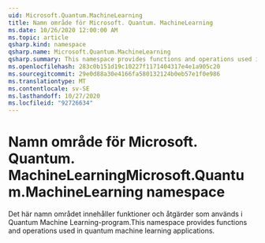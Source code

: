 ```yaml
---
uid: Microsoft.Quantum.MachineLearning
title: Namn område för Microsoft. Quantum. MachineLearning
ms.date: 10/26/2020 12:00:00 AM
ms.topic: article
qsharp.kind: namespace
qsharp.name: Microsoft.Quantum.MachineLearning
qsharp.summary: This namespace provides functions and operations used in quantum machine learning applications.
ms.openlocfilehash: 283c0b151d19c10227f1171404317e4e1a905c20
ms.sourcegitcommit: 29e0d88a30e4166fa580132124b0eb57e1f0e986
ms.translationtype: MT
ms.contentlocale: sv-SE
ms.lasthandoff: 10/27/2020
ms.locfileid: "92726634"
---
```

# <a name="microsoftquantummachinelearning-namespace"></a><span data-ttu-id="9a082-102">Namn område för Microsoft. Quantum. MachineLearning</span><span class="sxs-lookup"><span data-stu-id="9a082-102">Microsoft.Quantum.MachineLearning namespace</span></span>

<span data-ttu-id="9a082-103">Det här namn området innehåller funktioner och åtgärder som används i Quantum Machine Learning-program.</span><span class="sxs-lookup"><span data-stu-id="9a082-103">This namespace provides functions and operations used in quantum machine learning applications.</span></span>


